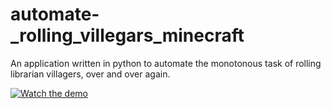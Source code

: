 # automate-_rolling_villegars_minecraft
An application written in python to automate the monotonous task of rolling librarian villagers, over and over again.


[![Watch the demo](https://img.youtube.com/vi/plzCukYWmDc/0.jpg)](https://www.youtube.com/watch?v=plzCukYWmDc&t=55s)
